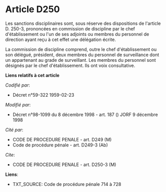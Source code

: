 # Article D250

Les sanctions disciplinaires sont, sous réserve des dispositions de l'article D. 250-3, prononcées en commission de
discipline par le chef d'établissement ou l'un de ses adjoints ou membres du personnel de direction ayant reçu à cet effet
une délégation écrite.

La commission de discipline comprend, outre le chef d'établissement ou son délégué, président, deux membres du personnel de
surveillance dont un appartenant au grade de surveillant. Les membres du personnel sont désignés par le chef d'établissement.
Ils ont voix consultative.

**Liens relatifs à cet article**

_Codifié par_:

  - Décret n°59-322 1959-02-23

_Modifié par_:

  - Décret n°98-1099 du 8 décembre 1998 - art. 187 () JORF 9 décembre 1998

_Cité par_:

  - CODE DE PROCEDURE PENALE - art. D249 (M)
  - Code de procédure pénale - art. D249-3 (Ab)

_Cite_:

  - CODE DE PROCEDURE PENALE - art. D250-3 (M)

**Liens**:

  - TXT_SOURCE: Code de procédure pénale 714 à 728
